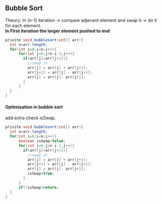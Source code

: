 ## Bubble Sort  

Theory: In (n-1) iteration -> compare adjecent element and swap it -> do it for each element.  
**In First iteration the larger element pushed to end**
```java
privite void bubblesort(int[] arr){
  int n=arr.length;
  for(int i=0;i<n;i++){
      for(int j=0;j<n-i-1;j++){
        if(arr[j]>arr[j+1]){
          //swap it
          arr[j] = arr[j] + arr[j+1];
          arr[j+1] = arr[j] - arr[j+1];
          arr[j] = arr[j]- arr[j+1];
        }
      }
  }
}
```
#### Optimisation in bubble sort  
add extra check isSwap.  
```java
privite void bubblesort(int[] arr){
  int n=arr.length;
  for(int i=0;i<n;i++){
      boolean isSwap=false;
      for(int j=0;j<n-i-1;j++){
        if(arr[j]>arr[j+1]){
          //swap it
          arr[j] = arr[j] + arr[j+1];
          arr[j+1] = arr[j] - arr[j+1];
          arr[j] = arr[j]- arr[j+1];
          isSwap=true;
        }
      }
      if(!isSwap)return;
  }
}
```
